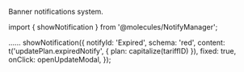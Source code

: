 Banner notifications system.


import { showNotification } from '@molecules/NotifyManager';


......
showNotification({
        notifyId: 'Expired',
        schema: 'red',
        content: t('updatePlan.expiredNotify', { plan: capitalize(tariffID) }),
        fixed: true,
        onClick: openUpdateModal,
      });
